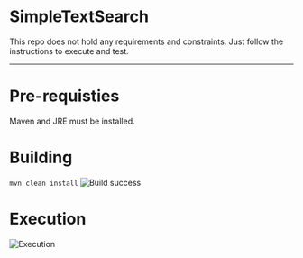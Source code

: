 # SimpleTextSearch
This repo does not hold any requirements and constraints. Just follow the instructions to execute and test. 

***
# Pre-requisties #
Maven and JRE must be installed.

# Building #

```mvn clean install```
![Build success](https://github.com/vijay26051991/SimpleTextSearch/blob/master/SimpleSearch/Build.PNG)

# Execution #

![Execution](https://github.com/vijay26051991/SimpleTextSearch/blob/master/SimpleSearch/Execution.PNG)
